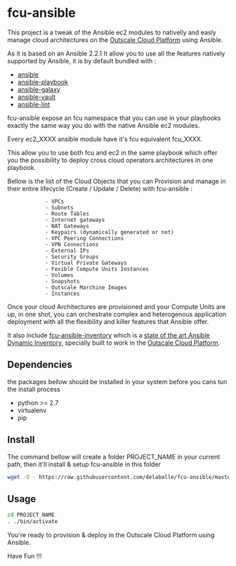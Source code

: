 fcu-ansible
===========

This project is a tweak of the Ansible ec2 modules to nativelly and easly manage cloud architectures on the [Outscale Cloud Platform](https://www.outscale.com) using Ansible.

As it is based on an  Ansible 2.2.1 It allow you to use all the features natively supported by Ansible, it is by default bundled with :

 - [ansible](https://github.com/ansible/ansible)
 - [ansible-playbook](http://docs.ansible.com/ansible/playbooks.html)
 - [ansible-galaxy](https://github.com/ansible/galaxy)
 - [ansible-vault](http://docs.ansible.com/ansible/playbooks_vault.html)
 - [ansible-lint](https://github.com/willthames/ansible-lint)

fcu-ansible expose an fcu namespace that you can use in your playbooks exactly the same way you do with the native Ansible ec2 modules.

Every ec2_XXXX ansible module have it's fcu equivalent fcu_XXXX.

This allow you to use both fcu and ec2 in the same playbook which offer you the possibility to deploy cross cloud operators architectures in one playbook.

Bellow is the list of the Cloud Objects that you can Provision and manage in their entire lifecycle (Create / Update / Delete) with fcu-ansible :

                - VPCs
                - Subnets
                - Route Tables
                - Internet gateways
                - NAT Gateways
                - Keypairs (dynamically generated or not)
                - VPC Peering Connections
                - VPN Connections
                - External IPs
                - Security Groups
                - Virtual Private Gateways
                - Fexible Compute Units Instances
                - Volumes
                - Snapshots
                - Outscale Marchine Images
                - Instances

Once your cloud Architectures are provisioned and your Compute Units are up, in one shot, you can orchestrate complex and heterogenous application deployment with all the flexibility and killer features that Ansible offer.

It also include [fcu-ansible-inventory](https://github.com/delaballe/fcu-ansible-inventory) which is a [state of the art Ansible Dynamic Inventory](https://docs.ansible.com/ansible/dev_guide/developing_inventory.html), specially built to work in the [Outscale Cloud Platform](https://www.outscale.com).


## Dependencies

the packages bellow should be installed in your system before you cans tun the install process

- python >= 2.7  
- virtualenv  
- pip  

## Install

The command bellow will create a folder PROJECT_NAME  in your current path, then it'll install & setup fcu-ansible in this folder

```bash
wget -O - https://raw.githubusercontent.com/delaballe/fcu-ansible/master/bin/fcu-ansible | bash -s -- install PROJECT_NAME
```

## Usage

```bash
cd PROJECT_NAME
. ./bin/activate
```

You're ready to provision & deploy in the Outscale Cloud Platform using Ansible.

Have Fun !!!
